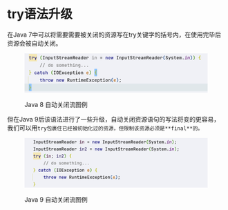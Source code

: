 # try语法升级

在Java 7中可以将需要需要被关闭的资源写在try关键字的括号内，在使用完毕后资源会被自动关闭。

<figure><img src="../.gitbook/assets/image (1).png" alt=""><figcaption><p>Java 8 自动关闭流图例</p></figcaption></figure>

但在Java 9后该语法进行了一些升级，自动关闭资源语句的写法将变的更容易，我们可以用`try包裹住已经被初始化过的资源，但限制该资源必须是**final**的。`

<figure><img src="../.gitbook/assets/image (9).png" alt=""><figcaption><p>Java 9 自动关闭流图例</p></figcaption></figure>

